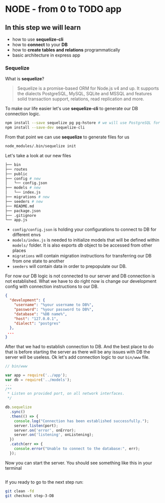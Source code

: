 # NODE - from 0 to TODO app

## In this step we will learn

- how to use **sequelize-cli**
- how to **connect** to your **DB**
- how to **create tables and relations** programmatically
- basic architecture in express app

### Sequelize

What is **sequelize**?

>Sequelize is a promise-based ORM for Node.js v4 and up. It supports the dialects PostgreSQL, MySQL, SQLite and MSSQL and features solid transaction support, relations, read replication and more.

To make our life easier let's use **sequelize-cli** to generate our DB connection logic.

```sh
npm install --save sequelize pg pg-hstore # we will use PostgreSQL for this tutorial but you can use any from supported one
npm install --save-dev sequelize-cli
```

From that point we can use **sequelize** to generate files for us

```sh
node_modules/.bin/sequelize init
```

Let's take a look at our new files

```sh
├── bin
├── routes
├── public
├── config # new
│   └── config.json
├── models # new
│   └── index.js
├── migrations # new
├── seeders # new
├── README.md
├── package.json
├── .gitignore
└── app.js

```
- `config/config.json` is holding your configurations to connect to DB for different envs
- `models/index.js` is needed to initialize models that will be defined within `models/` folder. It is also exports *db* object to be accessed from other places
- `migrations` will contain migration instructions for transferring our DB from one state to another
- `seeders` will contain data in order to prepopulate our DB.

For now our DB logic is not connected to our server and DB connection is not established. What we have to do right now is change our development config with connection instructions to our DB.

```json
{
  "development": {
    "username": "%your username to DB%",
    "password": "%your password to DB%",
    "database": "%DB name%",
    "host": "127.0.0.1",
    "dialect": "postgres"
  },
 ...
}
```

After that we had to establish connection to DB. And the best place to do that is before starting the server as there will be any issues with DB the server will be useless.
Ok let's add connection logic to our `bin/www` file.

```js
// bin/www

var app = require('../app');
var db = require('../models');
...
/**
 * Listen on provided port, on all network interfaces.
 */

db.sequelize
  .sync()
  .then(() => {
    console.log("Connection has been established successfully.");
    server.listen(port);
    server.on('error', onError);
    server.on('listening', onListening);
  })
  .catch(err => {
    console.error("Unable to connect to the database:", err);
  });
```

Now you can start the server. You should see something like this in your terminal

```sh

```

If you ready to go to the next step run:

```sh
git clean -fd
git checkout step-3-DB
```

[official site]: <http://expressjs.com>